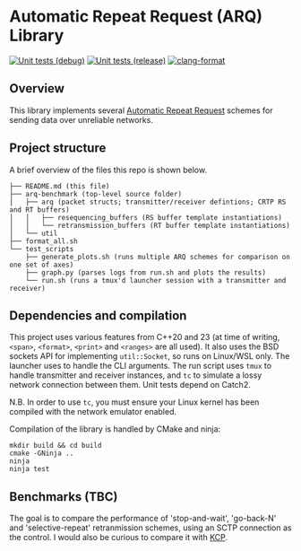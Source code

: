 # Automatic Repeat Request (ARQ) Library
[![Unit tests (debug)](https://github.com/wjgra/arq-benchmark/actions/workflows/cmake-build-debug.yml/badge.svg)](https://github.com/wjgra/arq-benchmark/actions/workflows/cmake-build-debug.yml)
[![Unit tests (release)](https://github.com/wjgra/arq-benchmark/actions/workflows/cmake-build-release.yml/badge.svg)](https://github.com/wjgra/arq-benchmark/actions/workflows/cmake-build-release.yml)
[![clang-format](https://github.com/wjgra/arq-benchmark/actions/workflows/clang-format.yml/badge.svg)](https://github.com/wjgra/arq-benchmark/actions/workflows/clang-format.yml)
## Overview
This library implements several [Automatic Repeat Request](https://en.wikipedia.org/wiki/Automatic_repeat_request) schemes for sending data over unreliable networks. 
## Project structure
A brief overview of the files this repo is shown below.
```
├── README.md (this file)
├── arq-benchmark (top-level source folder)
│   ├── arq (packet structs; transmitter/receiver defintions; CRTP RS and RT buffers)
│   │   ├── resequencing_buffers (RS buffer template instantiations)
│   │   └── retransmission_buffers (RT buffer template instantiations)
│   └── util
├── format_all.sh
└── test_scripts
    ├── generate_plots.sh (runs multiple ARQ schemes for comparison on one set of axes)
    ├── graph.py (parses logs from run.sh and plots the results)
    └── run.sh (runs a tmux'd launcher session with a transmitter and receiver)
```
## Dependencies and compilation
This project uses various features from C++20 and 23 (at time of writing, `<span>`, `<format>`, `<print>` and `<ranges>` are all used). It also uses the BSD sockets API for implementing `util::Socket`, so runs on Linux/WSL only. The launcher uses to handle the CLI arguments. The run script uses `tmux` to handle transmitter and receiver instances, and `tc` to simulate a lossy network connection between them. Unit tests depend on Catch2.

N.B. In order to use `tc`, you must ensure your Linux kernel has been compiled with the network emulator enabled.

Compilation of the library is handled by CMake and ninja:
```
mkdir build && cd build
cmake -GNinja ..
ninja
ninja test
```
## Benchmarks (TBC)
The goal is to compare the performance of 'stop-and-wait', 'go-back-N' and 'selective-repeat' retranmission schemes, using an SCTP connection as the control. I would also be curious to compare it with [KCP](https://github.com/skywind3000/kcp/tree/master).
